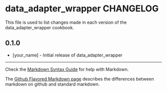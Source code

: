 data_adapter_wrapper CHANGELOG
==============================

This file is used to list changes made in each version of the data_adapter_wrapper cookbook.

0.1.0
-----
- [your_name] - Initial release of data_adapter_wrapper

- - -
Check the [Markdown Syntax Guide](http://daringfireball.net/projects/markdown/syntax) for help with Markdown.

The [Github Flavored Markdown page](http://github.github.com/github-flavored-markdown/) describes the differences between markdown on github and standard markdown.

